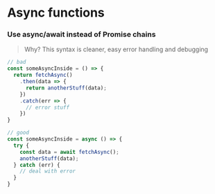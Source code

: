 # Async functions

### **Use async/await instead of Promise chains**

> Why? This syntax is cleaner, easy error handling and debugging

```typescript
// bad
const someAsyncInside = () => {
  return fetchAsync()
    .then(data => {
      return anotherStuff(data);
    })
    .catch(err => {
      // error stuff
    })
}

// good
const someAsyncInside = async () => {
  try {
    const data = await fetchAsync();
    anotherStuff(data);
  } catch (err) {
    // deal with error
  }
}
```



